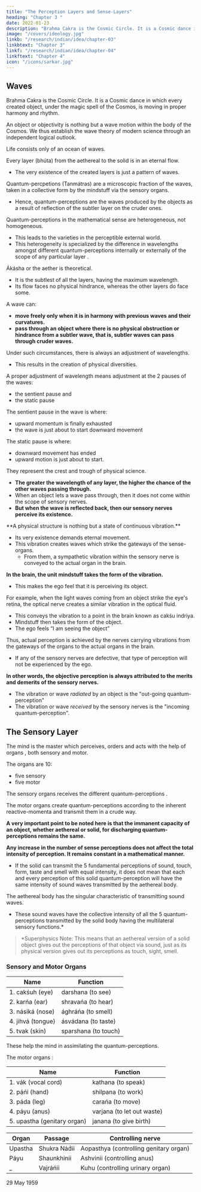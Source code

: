 ```yaml
---
title: "The Perception Layers and Sense-Layers"
heading: "Chapter 3 "
date: 2022-01-23
description: "Brahma Cakra is the Cosmic Circle. It is a Cosmic dance in which every created object, under the magic spell of the Cosmos, is moving in proper harmony and rhythm"
image: "/covers/ideology.jpg"
linkb: "/research/indian/idea/chapter-03"
linkbtext: "Chapter 3"
linkf: "/research/indian/idea/chapter-04"
linkftext: "Chapter 4"
icon: "/icons/sarkar.jpg"
---
```



## Waves

Brahma Cakra is the Cosmic Circle. It is a Cosmic dance in which every created object, under the magic spell of the Cosmos, is moving in proper harmony and rhythm. 

An object or objectivity is nothing but a wave motion within the body of the Cosmos. <!-- The philosophy of Ananda Marga thus --> We thus establish the wave theory of modern science through an independent logical outlook. 

Life consists only of an ocean of waves.

Every layer (bhúta) from the aethereal to the solid is in an eternal flow.
- The very existence of the created layers <!-- bhútatattva --> is just a pattern of waves. 

Quantum-percpetions (Tanmátras) are a microscopic fraction of the waves, taken in a collective form by the mindstuff via the sensory organs<!-- -cum-citta -->. 
- <!-- These microscopic fractions carried through waves are called . --> Hence, quantum-perceptions <!-- tanmátras --> <!-- are nothing but --> are the waves produced by the objects as a result of reflection of the subtler layer <!-- bhúta --> on the cruder ones.

<!-- Tanmátras --> Quantum-perceptions in the mathematical sense are heterogeneous, not homogeneous.
- This leads to the varieties in the perceptible external world. 
- This heterogeneity is specialized by the difference in wavelengths amongst different quantum-perceptions <!-- tanmátras --> internally or externally of the scope of any particular layer <!-- bhúta -->.


Ákásha or the aether is theoretical. 
- It is the subtlest of all the layers<!-- bhútas -->, having the maximum wavelength. 
- Its flow faces no physical hindrance, whereas the other layers<!--  bhútas --> do face some.

A wave can:
- **move freely only when it is in harmony with previous waves and their curvatures.** 
- **pass through an object where there is no physical obstruction or hindrance from a subtler wave, that is, subtler waves can pass through cruder waves.** 

Under such circumstances, there is always an adjustment of wavelengths. 
- This results in the creation of physical diversities.

A proper adjustment of wavelength means adjustment at the 2 pauses of the waves:
- the sentient pause and
- the static pause

The sentient pause in the wave is where:
- upward momentum is finally exhausted
- the wave is just about to start downward movement

The static pause is where:
- downward movement has ended
- upward motion is just about to start.

They represent the crest and trough of physical science.
- **The greater the wavelength of any layer, the higher the chance of the other waves passing through.** <!--  this adjustment of the striking . -->
- When an object lets a wave pass through, then it does not come within the scope of sensory nerves. 
- **But when the wave is reflected back, then our sensory nerves perceive its existence.**
<!--  does not get such a passage, that is, it -->
<!-- Let us examine the process of actual perception and see how it occurs.  -->

<!-- HOW TO REFLECT SUBTLER WAVES??? -->

<!-- The existence of -->**A physical structure is nothing but a state of continuous vibration.** 
- Its very existence demands eternal movement. 
- This vibration creates waves which strike the gateways of the sense-organs.
  - From them, a sympathetic vibration within the sensory nerve is conveyed to the actual organ in the brain. 

**In the brain, the unit mindstuff takes the form of the vibration.** 
- This makes the ego feel that it is perceiving its object.

For example, when the light waves coming from an object strike the eye's retina, the optical nerve creates a similar vibration in the optical fluid. 
- This conveys the vibration to a point in the brain known as cakśu indriya.
- Mindstuff then takes the form of the object. <!-- ahaḿtattva or --> 
- The ego feels “I am seeing the object”

Thus, actual perception is achieved by <!-- made through a process in --> the nerves carrying vibrations from the gateways of the organs to the actual <!-- sites of the particular --> organs in the brain. <!-- This is the case with taste perception and other sensory activities.  -->
- If any of the sensory nerves are defective, that type of perception will not be experienced by the ego.

**In other words, the objective perception is always attributed to the merits and demerits of the sensory nerves.**
- The vibration or wave *radiated* by an object is the "out-going quantum-perception"<!--  tanmátra” -->
- The vibration or wave *received* by the sensory nerves is the "incoming quantum-perception"<!--  tanmátra” -->.


## The Sensory Layer

<!-- Indriyatattva -->

The mind is the master which perceives, orders and acts with the help of organs <!-- indriyas -->, both sensory and motor. 

The <!-- indriyas or --> organs are 10:
- five sensory
- five motor

The sensory organs <!-- indriyas --> receives the different quantum-perceptions <!-- tanmátras -->.

The motor organs <!-- indriyas --> create quantum-perceptions <!-- tanmátras --> according to the inherent reactive-momenta <!-- saḿskára --> and transmit them in a crude way. <!-- n extroversial style. -->

**A very important point to be noted here is that the immanent capacity of an object, whether aethereal or solid, for discharging quantum-perceptions <!-- tanmátras, --> remains the same.** 

**Any increase in the number of sense perceptions does not affect the total intensity of perception. It remains constant in a mathematical manner.**
- If the solid can transmit the 5 fundamental perceptions of sound, touch, form, taste and smell with equal intensity, it does not mean that each and every perception of this solid quantum-perception <!-- tanmátra --> will have the same intensity of sound waves transmitted by the aethereal body.

The aethereal body has the singular characteristic of transmitting sound waves.
- These sound waves have the collective intensity of all the 5 quantum-perceptions <!-- tanmátras --> transmitted by the solid body having the multilateral sensory functions.*

> *Superphysics Note: This means that an aethereal version of a solid object gives out the perceptions of that object via sound, just as its physical version gives out its perceptions as touch, sight, smell.    

<!-- idea-object gives out the perceptions via sound just as its physical object gives out its perceptions as touch, sight,   -->


### Sensory and Motor Organs

Name | Function
--- | ---
1. cakśuh (eye) | darshana (to see)
2. karńa (ear) | shravańa (to hear)
3. násiká (nose) | ághráńa (to smell)
4. jihvá (tongue) | ásvádana (to taste)
5. tvak (skin) | sparshana (to touch)

These help the mind in assimilating the <!-- tanmátras --> quantum-perceptions.

The motor organs <!-- or karmendriyas -->:

Name | Function
--- | ---
1. vák (vocal cord) | kathana (to speak)
2. páńi (hand) | shilpana (to work)
3. páda (leg) | carańa (to move)
4. páyu (anus) | varjana (to let out waste)
5. upastha (genitary organ) | janana (to give birth)


Organ | Passage	| Controlling nerve
--- | --- | ---
Upastha	| Shukra Nád́ii| Aopasthya (controlling genitary organ)
Páyu | Shaunkhinii	| Ashvinii (controlling anus)
_ | Vajráńii | Kuhu (controlling urinary organ) 


29 May 1959
